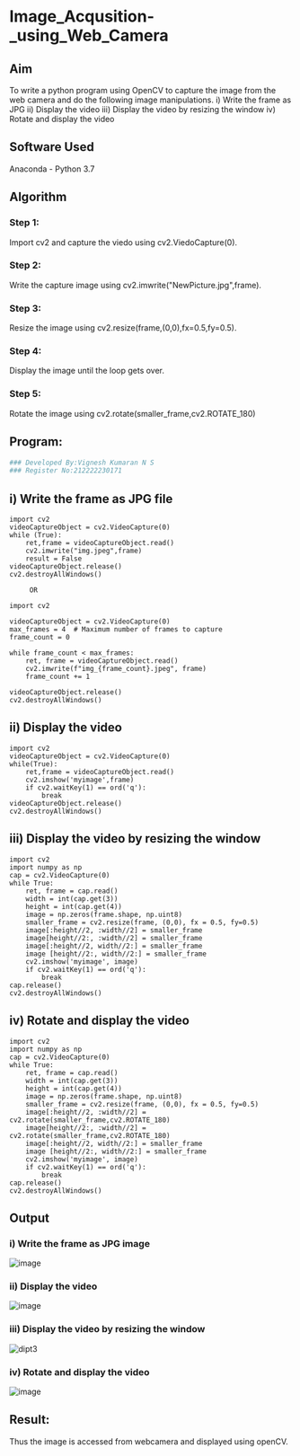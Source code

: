 # Image_Acqusition-_using_Web_Camera
## Aim
  
To write a python program using OpenCV to capture the image from the web camera and do the following image manipulations.
i) Write the frame as JPG 
ii) Display the video 
iii) Display the video by resizing the window
iv) Rotate and display the video

## Software Used
Anaconda - Python 3.7
## Algorithm
### Step 1:
Import cv2 and capture the viedo using cv2.ViedoCapture(0).

### Step 2:
Write the capture image using cv2.imwrite("NewPicture.jpg",frame).

### Step 3:
Resize the image using cv2.resize(frame,(0,0),fx=0.5,fy=0.5).

### Step 4:
Display the image until the loop gets over.

### Step 5:
Rotate the image using cv2.rotate(smaller_frame,cv2.ROTATE_180)
## Program:
``` Python
### Developed By:Vignesh Kumaran N S 
### Register No:212222230171
```
## i) Write the frame as JPG file
```
import cv2
videoCaptureObject = cv2.VideoCapture(0)
while (True):
    ret,frame = videoCaptureObject.read()
    cv2.imwrite("img.jpeg",frame)
    result = False
videoCaptureObject.release()
cv2.destroyAllWindows()
```

         OR
```
import cv2

videoCaptureObject = cv2.VideoCapture(0)
max_frames = 4  # Maximum number of frames to capture
frame_count = 0

while frame_count < max_frames:
    ret, frame = videoCaptureObject.read()
    cv2.imwrite(f"img_{frame_count}.jpeg", frame)
    frame_count += 1

videoCaptureObject.release()
cv2.destroyAllWindows()
```



## ii) Display the video
```
import cv2
videoCaptureObject = cv2.VideoCapture(0)
while(True):
    ret,frame = videoCaptureObject.read()
    cv2.imshow('myimage',frame)
    if cv2.waitKey(1) == ord('q'):
        break
videoCaptureObject.release()
cv2.destroyAllWindows()
```



## iii) Display the video by resizing the window
```
import cv2
import numpy as np
cap = cv2.VideoCapture(0)
while True:
    ret, frame = cap.read() 
    width = int(cap.get(3))
    height = int(cap.get(4))
    image = np.zeros(frame.shape, np.uint8) 
    smaller_frame = cv2.resize(frame, (0,0), fx = 0.5, fy=0.5) 
    image[:height//2, :width//2] = smaller_frame
    image[height//2:, :width//2] = smaller_frame
    image[:height//2, width//2:] = smaller_frame 
    image [height//2:, width//2:] = smaller_frame
    cv2.imshow('myimage', image)
    if cv2.waitKey(1) == ord('q'):
        break
cap.release()
cv2.destroyAllWindows()
```



## iv) Rotate and display the video
```
import cv2
import numpy as np
cap = cv2.VideoCapture(0)
while True:
    ret, frame = cap.read() 
    width = int(cap.get(3))
    height = int(cap.get(4))
    image = np.zeros(frame.shape, np.uint8) 
    smaller_frame = cv2.resize(frame, (0,0), fx = 0.5, fy=0.5) 
    image[:height//2, :width//2] = cv2.rotate(smaller_frame,cv2.ROTATE_180)
    image[height//2:, :width//2] = cv2.rotate(smaller_frame,cv2.ROTATE_180)
    image[:height//2, width//2:] = smaller_frame 
    image [height//2:, width//2:] = smaller_frame
    cv2.imshow('myimage', image)
    if cv2.waitKey(1) == ord('q'):
        break
cap.release()
cv2.destroyAllWindows()
```
## Output

### i) Write the frame as JPG image
![image](https://github.com/22009011/Image_Acqusition-_using_Web_Camera/assets/118343461/e2869e8c-b591-4f9d-8a59-732c481619d5)




### ii) Display the video
![image](https://github.com/22009011/Image_Acqusition-_using_Web_Camera/assets/118343461/862e9153-24b5-4653-b93f-aba0f8a6a328)



### iii) Display the video by resizing the window
![dipt3](https://github.com/22009011/Image_Acqusition-_using_Web_Camera/assets/118343461/1a238db8-c1e4-489e-b859-3f7ffac595fc)





### iv) Rotate and display the video
![image](https://github.com/22009011/Image_Acqusition-_using_Web_Camera/assets/118343461/bf8f7221-12a4-4195-b28b-fcb2a22f31e8)






## Result:
Thus the image is accessed from webcamera and displayed using openCV.
